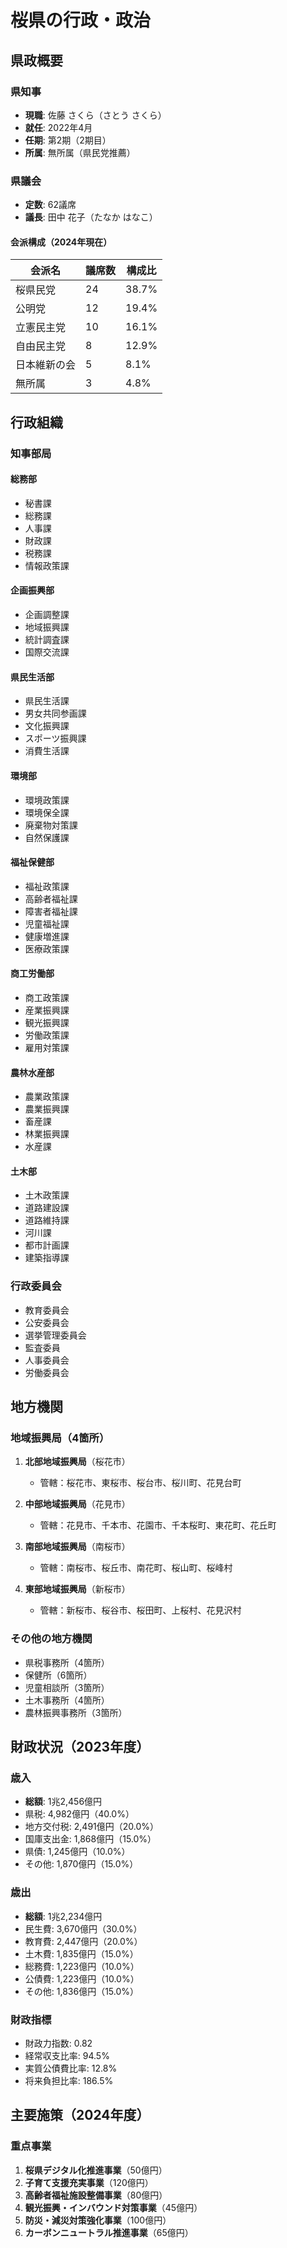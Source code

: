 # 桜県の行政・政治

## 県政概要

### 県知事
- **現職**: 佐藤 さくら（さとう さくら）
- **就任**: 2022年4月
- **任期**: 第2期（2期目）
- **所属**: 無所属（県民党推薦）

### 県議会
- **定数**: 62議席
- **議長**: 田中 花子（たなか はなこ）

#### 会派構成（2024年現在）
| 会派名 | 議席数 | 構成比 |
|--------|-------|--------|
| 桜県民党 | 24 | 38.7% |
| 公明党 | 12 | 19.4% |
| 立憲民主党 | 10 | 16.1% |
| 自由民主党 | 8 | 12.9% |
| 日本維新の会 | 5 | 8.1% |
| 無所属 | 3 | 4.8% |

## 行政組織

### 知事部局

#### 総務部
- 秘書課
- 総務課
- 人事課
- 財政課
- 税務課
- 情報政策課

#### 企画振興部
- 企画調整課
- 地域振興課
- 統計調査課
- 国際交流課

#### 県民生活部
- 県民生活課
- 男女共同参画課
- 文化振興課
- スポーツ振興課
- 消費生活課

#### 環境部
- 環境政策課
- 環境保全課
- 廃棄物対策課
- 自然保護課

#### 福祉保健部
- 福祉政策課
- 高齢者福祉課
- 障害者福祉課
- 児童福祉課
- 健康増進課
- 医療政策課

#### 商工労働部
- 商工政策課
- 産業振興課
- 観光振興課
- 労働政策課
- 雇用対策課

#### 農林水産部
- 農業政策課
- 農業振興課
- 畜産課
- 林業振興課
- 水産課

#### 土木部
- 土木政策課
- 道路建設課
- 道路維持課
- 河川課
- 都市計画課
- 建築指導課

### 行政委員会
- 教育委員会
- 公安委員会
- 選挙管理委員会
- 監査委員
- 人事委員会
- 労働委員会

## 地方機関

### 地域振興局（4箇所）
1. **北部地域振興局**（桜花市）
   - 管轄：桜花市、東桜市、桜台市、桜川町、花見台町

2. **中部地域振興局**（花見市）
   - 管轄：花見市、千本市、花園市、千本桜町、東花町、花丘町

3. **南部地域振興局**（南桜市）
   - 管轄：南桜市、桜丘市、南花町、桜山町、桜峰村

4. **東部地域振興局**（新桜市）
   - 管轄：新桜市、桜谷市、桜田町、上桜村、花見沢村

### その他の地方機関
- 県税事務所（4箇所）
- 保健所（6箇所）
- 児童相談所（3箇所）
- 土木事務所（4箇所）
- 農林振興事務所（3箇所）

## 財政状況（2023年度）

### 歳入
- **総額**: 1兆2,456億円
- 県税: 4,982億円（40.0%）
- 地方交付税: 2,491億円（20.0%）
- 国庫支出金: 1,868億円（15.0%）
- 県債: 1,245億円（10.0%）
- その他: 1,870億円（15.0%）

### 歳出
- **総額**: 1兆2,234億円
- 民生費: 3,670億円（30.0%）
- 教育費: 2,447億円（20.0%）
- 土木費: 1,835億円（15.0%）
- 総務費: 1,223億円（10.0%）
- 公債費: 1,223億円（10.0%）
- その他: 1,836億円（15.0%）

### 財政指標
- 財政力指数: 0.82
- 経常収支比率: 94.5%
- 実質公債費比率: 12.8%
- 将来負担比率: 186.5%

## 主要施策（2024年度）

### 重点事業
1. **桜県デジタル化推進事業**（50億円）
2. **子育て支援充実事業**（120億円）
3. **高齢者福祉施設整備事業**（80億円）
4. **観光振興・インバウンド対策事業**（45億円）
5. **防災・減災対策強化事業**（100億円）
6. **カーボンニュートラル推進事業**（65億円）